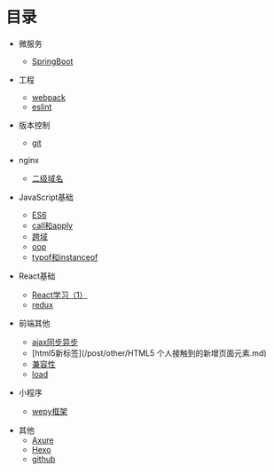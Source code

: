 # 目录

* 微服务
  * [SpringBoot](/post/Backends/SpringBoot.md)
  
* 工程
  * [webpack](/post/Project/webpack.md)
  * [eslint](/post/Project/eslint.md)

* 版本控制
  * [git](/post/Version/git.md)

* nginx
  * [二级域名](/post/ECS/二级域名.md)

* JavaScript基础
  * [ES6](/post/JavaScript/ES6.md)
  * [call和apply](/post/JavaScript/JavaScript中call和apply的理解.md)
  * [跨域](/post/JavaScript/JavaScript跨域.md)
  * [oop](/post/JavaScript/JavaScript面向对象.md)
  * [typof和instanceof](/post/JavaScript/JavaScript中typeof与instanceof的区别.md)

* React基础
  * [React学习（1）](/post/BasicReact/react1.md)
  * [redux](/post/BasicReact/redux.md)

* 前端其他
  * [ajax同步异步](/post/other/AJAX同步与异步请求.md)
  * [html5新标签](/post/other/HTML5 个人接触到的新增页面元素.md)
  * [兼容性](/post/other/一些兼容性问题.md)
  * [load](/post/other/关于页面加载,seo,post,get.md)

* 小程序
  * [wepy框架](/post/MiniProgarm/wepy.md)
  
<!-- * JavaScript进阶
  * [Promise](Promise.md) -->

* 其他
  * [Axure](/post/Tools/axure.md)
  * [Hexo](/post/Study/hexo.md)
  * [github](/post/Tools/github.md)